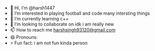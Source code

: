 - 👋 Hi, I’m @harsh1447
- 👀 I’m interested in playing football and code many intersting things
- 🌱 I’m currently learning c++
- 💞️ I’m looking to collaborate on idk i am really new 
- 📫 How to reach me harshsingh93120@gmail.com
- 😄 Pronouns: 
- ⚡ Fun fact: i am not fun kinda person

<!---
harsh1447/harsh1447 is a ✨ special ✨ repository because its `README.md` (this file) appears on your GitHub profile.
You can click the Preview link to take a look at your changes.
--->
